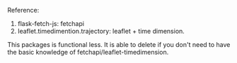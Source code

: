 Reference:

1. flask-fetch-js: fetchapi 
2. leaflet.timedimention.trajectory: leaflet + time dimension.

This packages is functional less. 
It is able to delete if you don't need to have the basic knowledge of fetchapi/leaflet-timedimension.

